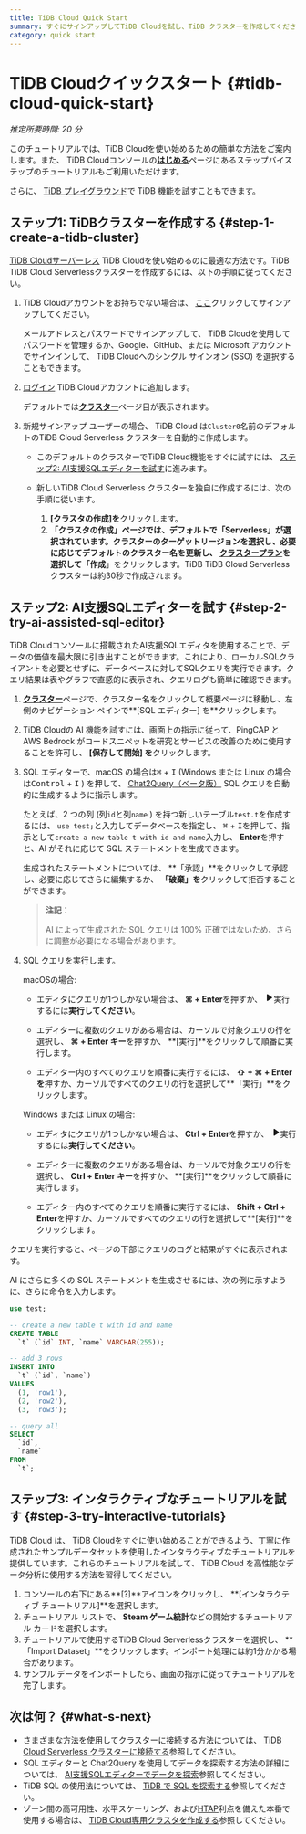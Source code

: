 ```yaml
---
title: TiDB Cloud Quick Start
summary: すぐにサインアップしてTiDB Cloudを試し、TiDB クラスターを作成してください。
category: quick start
---
```


# TiDB Cloudクイックスタート {#tidb-cloud-quick-start}

*推定所要時間: 20 分*

このチュートリアルでは、TiDB Cloudを使い始めるための簡単な方法をご案内します。また、 TiDB Cloudコンソールの[**はじめる**](https://tidbcloud.com/getting-started)ページにあるステップバイステップのチュートリアルもご利用いただけます。

さらに、 [TiDB プレイグラウンド](https://play.tidbcloud.com/?utm_source=docs&#x26;utm_medium=tidb_cloud_quick_start)で TiDB 機能を試すこともできます。

## ステップ1: TiDBクラスターを作成する {#step-1-create-a-tidb-cluster}

[TiDB Cloudサーバーレス](/tidb-cloud/select-cluster-tier.md#tidb-cloud-serverless) TiDB Cloudを使い始めるのに最適な方法です。TiDB TiDB Cloud Serverlessクラスターを作成するには、以下の手順に従ってください。

1.  TiDB Cloudアカウントをお持ちでない場合は、 [ここ](https://tidbcloud.com/free-trial)クリックしてサインアップしてください。

    メールアドレスとパスワードでサインアップして、 TiDB Cloudを使用してパスワードを管理するか、Google、GitHub、または Microsoft アカウントでサインインして、 TiDB Cloudへのシングル サインオン (SSO) を選択することもできます。

2.  [ログイン](https://tidbcloud.com/) TiDB Cloudアカウントに追加します。

    デフォルトでは[**クラスター**](https://tidbcloud.com/project/clusters)ページ目が表示されます。

3.  新規サインアップ ユーザーの場合、 TiDB Cloud は`Cluster0`名前のデフォルトのTiDB Cloud Serverless クラスターを自動的に作成します。

    -   このデフォルトのクラスターでTiDB Cloud機能をすぐに試すには、 [ステップ2: AI支援SQLエディターを試す](#step-2-try-ai-assisted-sql-editor)に進みます。
    -   新しいTiDB Cloud Serverless クラスターを独自に作成するには、次の手順に従います。

        1.  **[クラスタの作成]を**クリックします。
        2.  **「クラスタの作成」**ページでは、デフォルトで**「Serverless」**が選択されています。クラスターのターゲットリージョンを選択し、必要に応じてデフォルトのクラスター名を更新し、 [クラスタープラン](/tidb-cloud/select-cluster-tier.md#cluster-plans)を選択して**「作成**」をクリックします。TiDB TiDB Cloud Serverless クラスターは約30秒で作成されます。

## ステップ2: AI支援SQLエディターを試す {#step-2-try-ai-assisted-sql-editor}

TiDB Cloudコンソールに搭載されたAI支援SQLエディタを使用することで、データの価値を最大限に引き出すことができます。これにより、ローカルSQLクライアントを必要とせずに、データベースに対してSQLクエリを実行できます。クエリ結果は表やグラフで直感的に表示され、クエリログも簡単に確認できます。

1.  [**クラスター**](https://tidbcloud.com/project/clusters)ページで、クラスター名をクリックして概要ページに移動し、左側のナビゲーション ペインで**[SQL エディター] を**クリックします。

2.  TiDB Cloudの AI 機能を試すには、画面上の指示に従って、PingCAP と AWS Bedrock がコードスニペットを研究とサービスの改善のために使用することを許可し、 **[保存して開始] を**クリックします。

3.  SQL エディターで、macOS の場合は<kbd>⌘</kbd> + <kbd>I</kbd> (Windows または Linux の場合は<kbd>Control</kbd> + <kbd>I</kbd> ) を押して、 [Chat2Query（ベータ版）](/tidb-cloud/tidb-cloud-glossary.md#chat2query) SQL クエリを自動的に生成するように指示します。

    たとえば、2 つの列 (列`id`と列`name` ) を持つ新しいテーブル`test.t`を作成するには、 `use test;`と入力してデータベースを指定し、 <kbd>⌘</kbd> + <kbd>I</kbd>を押して、指示として`create a new table t with id and name`入力し、 **Enter**を押すと、AI がそれに応じて SQL ステートメントを生成できます。

    生成されたステートメントについては、 **「承認」**をクリックして承認し、必要に応じてさらに編集するか、 **「破棄」を**クリックして拒否することができます。

    > **注記：**
    >
    > AI によって生成された SQL クエリは 100% 正確ではないため、さらに調整が必要になる場合があります。

4.  SQL クエリを実行します。

    <SimpleTab>
     <div label="macOS">

    macOSの場合:

    -   エディタにクエリが1つしかない場合は、 **⌘ + Enter**を押すか、 <svg width="1rem" height="1rem" viewBox="0 0 24 24" fill="none" xmlns="http://www.w3.org/2000/svg"><path d="M6.70001 20.7756C6.01949 20.3926 6.00029 19.5259 6.00034 19.0422L6.00034 12.1205L6 5.33028C6 4.75247 6.00052 3.92317 6.38613 3.44138C6.83044 2.88625 7.62614 2.98501 7.95335 3.05489C8.05144 3.07584 8.14194 3.12086 8.22438 3.17798L19.2865 10.8426C19.2955 10.8489 19.304 10.8549 19.3126 10.8617C19.4069 10.9362 20 11.4314 20 12.1205C20 12.7913 19.438 13.2784 19.3212 13.3725C19.307 13.3839 19.2983 13.3902 19.2831 13.4002C18.8096 13.7133 8.57995 20.4771 8.10002 20.7756C7.60871 21.0812 7.22013 21.0683 6.70001 20.7756Z" fill="currentColor"></path></svg>実行するには**実行してください**。

    -   エディターに複数のクエリがある場合は、カーソルで対象クエリの行を選択し、 **⌘ + Enter キー**を押すか、 **[実行]**をクリックして順番に実行します。

    -   エディター内のすべてのクエリを順番に実行するには、 **⇧ + ⌘ + Enter を**押すか、カーソルですべてのクエリの行を選択して**「実行」**をクリックします。

    </div>

    <div label="Windows/Linux">

    Windows または Linux の場合:

    -   エディタにクエリが1つしかない場合は、 **Ctrl + Enter**を押すか、 <svg width="1rem" height="1rem" viewBox="0 0 24 24" fill="none" xmlns="http://www.w3.org/2000/svg"><path d="M6.70001 20.7756C6.01949 20.3926 6.00029 19.5259 6.00034 19.0422L6.00034 12.1205L6 5.33028C6 4.75247 6.00052 3.92317 6.38613 3.44138C6.83044 2.88625 7.62614 2.98501 7.95335 3.05489C8.05144 3.07584 8.14194 3.12086 8.22438 3.17798L19.2865 10.8426C19.2955 10.8489 19.304 10.8549 19.3126 10.8617C19.4069 10.9362 20 11.4314 20 12.1205C20 12.7913 19.438 13.2784 19.3212 13.3725C19.307 13.3839 19.2983 13.3902 19.2831 13.4002C18.8096 13.7133 8.57995 20.4771 8.10002 20.7756C7.60871 21.0812 7.22013 21.0683 6.70001 20.7756Z" fill="currentColor"></path></svg>実行するには**実行してください**。

    -   エディターに複数のクエリがある場合は、カーソルで対象クエリの行を選択し、 **Ctrl + Enter キー**を押すか、 **[実行]**をクリックして順番に実行します。

    -   エディター内のすべてのクエリを順番に実行するには、 **Shift + Ctrl + Enter**を押すか、カーソルですべてのクエリの行を選択して**[実行]**をクリックします。

    </div>
     </SimpleTab>

クエリを実行すると、ページの下部にクエリのログと結果がすぐに表示されます。

AI にさらに多くの SQL ステートメントを生成させるには、次の例に示すように、さらに命令を入力します。

```sql
use test;

-- create a new table t with id and name 
CREATE TABLE
  `t` (`id` INT, `name` VARCHAR(255));

-- add 3 rows 
INSERT INTO
  `t` (`id`, `name`)
VALUES
  (1, 'row1'),
  (2, 'row2'),
  (3, 'row3');

-- query all
SELECT
  `id`,
  `name`
FROM
  `t`;
```

## ステップ3: インタラクティブなチュートリアルを試す {#step-3-try-interactive-tutorials}

TiDB Cloud は、 TiDB Cloudをすぐに使い始めることができるよう、丁寧に作成されたサンプルデータセットを使用したインタラクティブなチュートリアルを提供しています。これらのチュートリアルを試して、 TiDB Cloud を高性能なデータ分析に使用する方法を習得してください。

1.  コンソールの右下にある**[?]**アイコンをクリックし、 **[インタラクティブ チュートリアル]**を選択します。
2.  チュートリアル リストで、 **Steam ゲーム統計**などの開始するチュートリアル カードを選択します。
3.  チュートリアルで使用するTiDB Cloud Serverlessクラスターを選択し、 **「Import Dataset」**をクリックします。インポート処理には約1分かかる場合があります。
4.  サンプル データをインポートしたら、画面の指示に従ってチュートリアルを完了します。

## 次は何？ {#what-s-next}

-   さまざまな方法を使用してクラスターに接続する方法については、 [TiDB Cloud Serverless クラスターに接続する](/tidb-cloud/connect-to-tidb-cluster-serverless.md)参照してください。
-   SQL エディターと Chat2Query を使用してデータを探索する方法の詳細については、 [AI支援SQLエディターでデータを探索](/tidb-cloud/explore-data-with-chat2query.md)参照してください。
-   TiDB SQL の使用法については、 [TiDB で SQL を探索する](/basic-sql-operations.md)参照してください。
-   ゾーン間の高可用性、水平スケーリング、および[HTAP](https://en.wikipedia.org/wiki/Hybrid_transactional/analytical_processing)利点を備えた本番で使用する場合は、 [TiDB Cloud専用クラスタを作成する](/tidb-cloud/create-tidb-cluster.md)参照してください。
